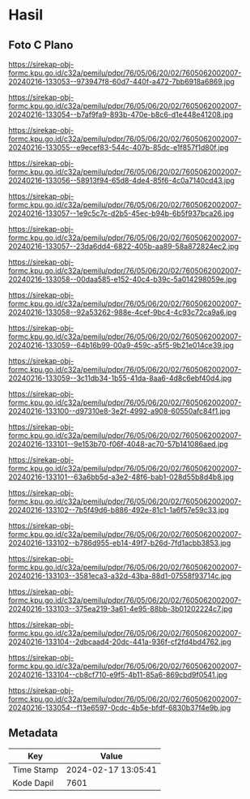 # Hasil

## Foto C Plano

https://sirekap-obj-formc.kpu.go.id/c32a/pemilu/pdpr/76/05/06/20/02/7605062002007-20240216-133053--973947f8-60d7-440f-a472-7bb6918a6869.jpg

https://sirekap-obj-formc.kpu.go.id/c32a/pemilu/pdpr/76/05/06/20/02/7605062002007-20240216-133054--b7af9fa9-893b-470e-b8c6-d1e448e41208.jpg

https://sirekap-obj-formc.kpu.go.id/c32a/pemilu/pdpr/76/05/06/20/02/7605062002007-20240216-133055--e9ecef83-544c-407b-85dc-e1f857f1d80f.jpg

https://sirekap-obj-formc.kpu.go.id/c32a/pemilu/pdpr/76/05/06/20/02/7605062002007-20240216-133056--58913f94-65d8-4de4-85f6-4c0a7140cd43.jpg

https://sirekap-obj-formc.kpu.go.id/c32a/pemilu/pdpr/76/05/06/20/02/7605062002007-20240216-133057--1e9c5c7c-d2b5-45ec-b94b-6b5f937bca26.jpg

https://sirekap-obj-formc.kpu.go.id/c32a/pemilu/pdpr/76/05/06/20/02/7605062002007-20240216-133057--23da6dd4-6822-405b-aa89-58a872824ec2.jpg

https://sirekap-obj-formc.kpu.go.id/c32a/pemilu/pdpr/76/05/06/20/02/7605062002007-20240216-133058--00daa585-e152-40c4-b39c-5a014298059e.jpg

https://sirekap-obj-formc.kpu.go.id/c32a/pemilu/pdpr/76/05/06/20/02/7605062002007-20240216-133058--92a53262-988e-4cef-9bc4-4c93c72ca9a6.jpg

https://sirekap-obj-formc.kpu.go.id/c32a/pemilu/pdpr/76/05/06/20/02/7605062002007-20240216-133059--64b16b99-00a9-459c-a5f5-9b21e014ce39.jpg

https://sirekap-obj-formc.kpu.go.id/c32a/pemilu/pdpr/76/05/06/20/02/7605062002007-20240216-133059--3c11db34-1b55-41da-8aa6-4d8c6ebf40d4.jpg

https://sirekap-obj-formc.kpu.go.id/c32a/pemilu/pdpr/76/05/06/20/02/7605062002007-20240216-133100--d97310e8-3e2f-4992-a908-60550afc84f1.jpg

https://sirekap-obj-formc.kpu.go.id/c32a/pemilu/pdpr/76/05/06/20/02/7605062002007-20240216-133101--9e153b70-f06f-4048-ac70-57b141086aed.jpg

https://sirekap-obj-formc.kpu.go.id/c32a/pemilu/pdpr/76/05/06/20/02/7605062002007-20240216-133101--63a6bb5d-a3e2-48f6-bab1-028d55b8d4b8.jpg

https://sirekap-obj-formc.kpu.go.id/c32a/pemilu/pdpr/76/05/06/20/02/7605062002007-20240216-133102--7b5f49d6-b886-492e-81c1-1a6f57e59c33.jpg

https://sirekap-obj-formc.kpu.go.id/c32a/pemilu/pdpr/76/05/06/20/02/7605062002007-20240216-133102--b786d955-eb14-49f7-b26d-7fd1acbb3853.jpg

https://sirekap-obj-formc.kpu.go.id/c32a/pemilu/pdpr/76/05/06/20/02/7605062002007-20240216-133103--3581eca3-a32d-43ba-88d1-07558f93714c.jpg

https://sirekap-obj-formc.kpu.go.id/c32a/pemilu/pdpr/76/05/06/20/02/7605062002007-20240216-133103--375ea219-3a61-4e95-88bb-3b01202224c7.jpg

https://sirekap-obj-formc.kpu.go.id/c32a/pemilu/pdpr/76/05/06/20/02/7605062002007-20240216-133104--2dbcaad4-20dc-441a-936f-cf2fd4bd4762.jpg

https://sirekap-obj-formc.kpu.go.id/c32a/pemilu/pdpr/76/05/06/20/02/7605062002007-20240216-133104--cb8cf710-e9f5-4b11-85a6-869cbd9f0541.jpg

https://sirekap-obj-formc.kpu.go.id/c32a/pemilu/pdpr/76/05/06/20/02/7605062002007-20240216-133054--f13e6597-0cdc-4b5e-bfdf-6830b37f4e9b.jpg


## Metadata

| Key        | Value               |
| ---------- | ------------------- |
| Time Stamp | 2024-02-17 13:05:41 |
| Kode Dapil | 7601                |



